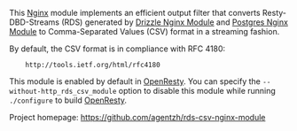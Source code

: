 <!---
    @title         Rds Csv Nginx Module
    @creator       Yichun Zhang
    @created       2011-08-31 07:42 GMT
    @modifier      Yichun Zhang
    @modifier_link yichun-zhang
    @modified      
    @changes       1
--->

This [Nginx](nginx.html) module implements an efficient output filter that converts
Resty-DBD-Streams (RDS) generated by [Drizzle Nginx Module](drizzle-nginx-module.html) and
[Postgres Nginx Module](postgres-nginx-module.html) to Comma-Separated Values
(CSV) format in a streaming fashion.

By default, the CSV format is in compliance with RFC 4180:

        http://tools.ietf.org/html/rfc4180

This module is enabled by default in [OpenResty](openresty.html). You can specify
the `--without-http_rds_csv_module` option to disable this module while running
`./configure` to build [OpenResty](openresty.html).

Project homepage: https://github.com/agentzh/rds-csv-nginx-module
